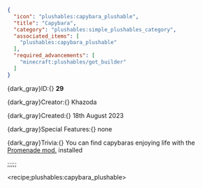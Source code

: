 ```json
{
  "icon": "plushables:capybara_plushable",
  "title": "Capybara",
  "category": "plushables:simple_plushables_category",
  "associated_items": [
    "plushables:capybara_plushable"
  ],
  "required_advancements": [
    "minecraft:plushables/got_builder"
  ]
}
```

{dark_gray}ID:{} **29** 

{dark_gray}Creator:{} Khazoda 

{dark_gray}Created:{} 18th August 2023 


{dark_gray}Special Features:{} none 


{dark_gray}Trivia:{} You can find capybaras enjoying life with the [Promenade mod.](https://modrinth.com/mod/promenade) installed

;;;;;

<recipe;plushables:capybara_plushable>


